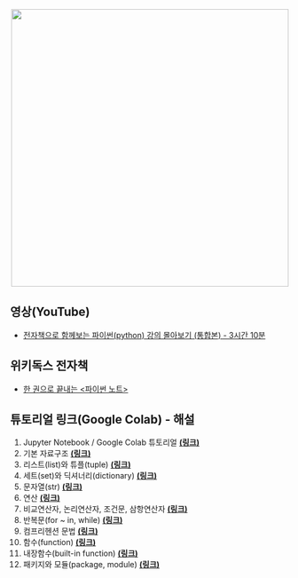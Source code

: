 <div align="center">
<img width="500" src="https://www.python.org/static/community_logos/python-logo-master-v3-TM-flattened.png"/>
</div>

## 영상(YouTube)
- [전자책으로 함께보는 파이썬(python) 강의 몰아보기 (통합본) - 3시간 10분](https://youtu.be/dpwTOQri42s)

## 위키독스 전자책
- [한 권으로 끝내는 <파이썬 노트>](https://wikidocs.net/book/6708)

## 튜토리얼 링크(Google Colab) - 해설

1. Jupyter Notebook / Google Colab 튜토리얼 [**(링크)**](https://colab.research.google.com/github/teddylee777/machine-learning/blob/master/00-Python/tutorial/%ED%95%B4%EC%84%A4/00-Jupyter-Notebook-튜토리얼-(해설).ipynb)
2. 기본 자료구조 [**(링크)**](https://colab.research.google.com/github/teddylee777/machine-learning/blob/master/00-Python/tutorial/%ED%95%B4%EC%84%A4/01-파이썬-자료구조-(해설).ipynb)
3. 리스트(list)와 튜플(tuple) [**(링크)**](https://colab.research.google.com/github/teddylee777/machine-learning/blob/master/00-Python/tutorial/%ED%95%B4%EC%84%A4/02-파이썬-리스트-튜플-(해설).ipynb)
4. 세트(set)와 딕셔너리(dictionary) [**(링크)**](https://colab.research.google.com/github/teddylee777/machine-learning/blob/master/00-Python/tutorial/%ED%95%B4%EC%84%A4/03-파이썬-세트-딕셔너리-(해설).ipynb)
5. 문자열(str) [**(링크)**](https://colab.research.google.com/github/teddylee777/machine-learning/blob/master/00-Python/tutorial/%ED%95%B4%EC%84%A4/04-파이썬-문자열-(해설).ipynb)
6. 연산 [**(링크)**](https://colab.research.google.com/github/teddylee777/machine-learning/blob/master/00-Python/tutorial/%ED%95%B4%EC%84%A4/05-파이썬-연산-(해설).ipynb)
7. 비교연산자, 논리연산자, 조건문, 삼항연산자 [**(링크)**](https://colab.research.google.com/github/teddylee777/machine-learning/blob/master/00-Python/tutorial/%ED%95%B4%EC%84%A4/06-파이썬-비교-논리-삼항연산자-조건문-(해설).ipynb)
8. 반복문(for ~ in, while) [**(링크)**](https://colab.research.google.com/github/teddylee777/machine-learning/blob/master/00-Python/tutorial/%ED%95%B4%EC%84%A4/07-파이썬-반복문-(해설).ipynb)
9. 컴프리헨션 문법 [**(링크)**](https://colab.research.google.com/github/teddylee777/machine-learning/blob/master/00-Python/tutorial/%ED%95%B4%EC%84%A4/08-파이썬-Comprehension-(해설).ipynb)
10. 함수(function) [**(링크)**](https://colab.research.google.com/github/teddylee777/machine-learning/blob/master/00-Python/tutorial/%ED%95%B4%EC%84%A4/09-파이썬-함수-(해설).ipynb)
11. 내장함수(built-in function) [**(링크)**](https://colab.research.google.com/github/teddylee777/machine-learning/blob/master/00-Python/tutorial/%ED%95%B4%EC%84%A4/10-파이썬-내장함수-(해설).ipynb)
12. 패키지와 모듈(package, module) [**(링크)**](https://colab.research.google.com/github/teddylee777/machine-learning/blob/master/00-Python/tutorial/%ED%95%B4%EC%84%A4/11-파이썬-패키지-모듈-(해설).ipynb)

